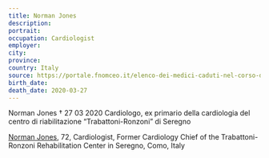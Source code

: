 ```yaml
---
title: Norman Jones
description: 
portrait: 
occupation: Cardiologist
employer: 
city: 
province: 
country: Italy
source: https://portale.fnomceo.it/elenco-dei-medici-caduti-nel-corso-dellepidemia-di-covid-19/
birth_date: 
death_date: 2020-03-27
---
```


Norman Jones † 27 03 2020
Cardiologo, ex primario della cardiologia del centro di riabilitazione “Trabattoni-Ronzoni” di Seregno

<a href="https://portale.fnomceo.it/elenco-dei-medici-caduti-nel-corso-dellepidemia-di-covid-19/">Norman Jones</a>, 72, Cardiologist, Former Cardiology Chief of the Trabattoni-Ronzoni Rehabilitation Center in Seregno, Como, Italy
